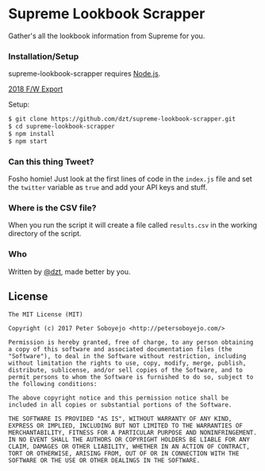 # Supreme Lookbook Scrapper

Gather's all the lookbook information from Supreme for you.

### Installation/Setup

supreme-lookbook-scrapper requires [Node.js](http://nodejs.org/).

[2018 F/W Export](https://docs.google.com/spreadsheets/d/1LoGrEnzzohWJZ4QJ90mOSss7bwuZiqo6asNf-blgVrg/edit?usp=sharing)

Setup:

```sh
$ git clone https://github.com/dzt/supreme-lookbook-scrapper.git
$ cd supreme-lookbook-scrapper
$ npm install
$ npm start
```

### Can this thing Tweet?

Fosho homie! Just look at the first lines of code in the `index.js` file and set the `twitter` variable as `true` and add your API keys and stuff.

### Where is the CSV file?

When you run the script it will create a file called `results.csv` in the working directory of the script.

### Who

Written by <a href="http://petersoboyejo.com/">@dzt</a>, made better by you.


## License

```
The MIT License (MIT)

Copyright (c) 2017 Peter Soboyejo <http://petersoboyejo.com/>

Permission is hereby granted, free of charge, to any person obtaining a copy of this software and associated documentation files (the "Software"), to deal in the Software without restriction, including without limitation the rights to use, copy, modify, merge, publish, distribute, sublicense, and/or sell copies of the Software, and to permit persons to whom the Software is furnished to do so, subject to the following conditions:

The above copyright notice and this permission notice shall be included in all copies or substantial portions of the Software.

THE SOFTWARE IS PROVIDED "AS IS", WITHOUT WARRANTY OF ANY KIND, EXPRESS OR IMPLIED, INCLUDING BUT NOT LIMITED TO THE WARRANTIES OF MERCHANTABILITY, FITNESS FOR A PARTICULAR PURPOSE AND NONINFRINGEMENT. IN NO EVENT SHALL THE AUTHORS OR COPYRIGHT HOLDERS BE LIABLE FOR ANY CLAIM, DAMAGES OR OTHER LIABILITY, WHETHER IN AN ACTION OF CONTRACT, TORT OR OTHERWISE, ARISING FROM, OUT OF OR IN CONNECTION WITH THE SOFTWARE OR THE USE OR OTHER DEALINGS IN THE SOFTWARE.
```
